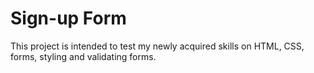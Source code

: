 # Sign-up Form

This project is intended to test my newly acquired skills on HTML, CSS, forms, styling and validating forms.
